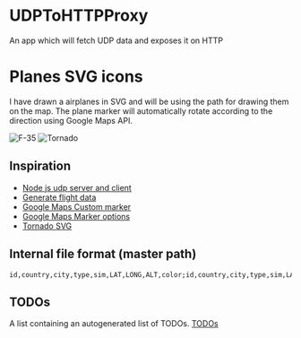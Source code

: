 # UDPToHTTPProxy
An app which will fetch UDP data and exposes it on HTTP

# Planes SVG icons
I have drawn a airplanes in SVG and will be using the path for drawing them on the map.
The plane marker will automatically rotate according to the direction using Google Maps API.

![F-35](https://cdn.rawgit.com/netsi1964/UDPToHTTPProxy/master/planes/f35_min.svg)
![Tornado](https://cdn.rawgit.com/netsi1964/UDPToHTTPProxy/master/planes/tornado_min.svg)

## Inspiration
* [Node js udp server and client](http://www.hacksparrow.com/node-js-udp-server-and-client-example.html)
* [Generate flight data](http://www.findlatitudeandlongitude.com/click-lat-lng-list/#.VlnNsN8ve_A)  
* [Google Maps Custom marker](https://developers.google.com/maps/documentation/javascript/examples/marker-symbol-custom)
* [Google Maps Marker options](https://developers.google.com/maps/documentation/javascript/reference#MarkerOptions)
* [Tornado SVG](https://da.wikipedia.org/wiki/Panavia_Tornado#/media/File:Panavia_Tornado_IDS.svg)


## Internal file format (master path)
```
id,country,city,type,sim,LAT,LONG,ALT,color;id,country,city,type,sim,LAT,LONG,ALT,color
```

## TODOs
A list containing an autogenerated list of TODOs.
[TODOs](udptohttpproxy.md)
